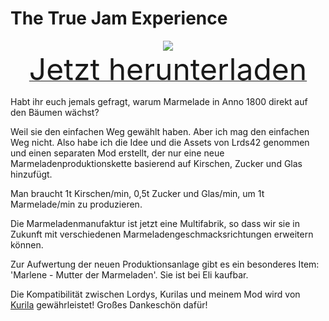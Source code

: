 # The True Jam Experience

<div align=center><img src="_media/Anno1800/mod_banners/jam/banner.png"/></div>

<div align=center><a href="https://github.com/Taludas/GameplayModsCollection/releases/latest/download/TheTrueJamExperience.zip"> <font size="40">Jetzt herunterladen</font></a></div>

Habt ihr euch jemals gefragt, warum Marmelade in Anno 1800 direkt auf den Bäumen wächst?

Weil sie den einfachen Weg gewählt haben. Aber ich mag den einfachen Weg nicht. Also habe ich die Idee und die Assets von Lrds42 genommen und einen separaten Mod erstellt, der nur eine neue Marmeladenproduktionskette basierend auf Kirschen, Zucker und Glas hinzufügt.

Man braucht 1t Kirschen/min, 0,5t Zucker und Glas/min, um 1t Marmelade/min zu produzieren.

Die Marmeladenmanufaktur ist jetzt eine Multifabrik, so dass wir sie in Zukunft mit verschiedenen Marmeladengeschmacksrichtungen erweitern können.

Zur Aufwertung der neuen Produktionsanlage gibt es ein besonderes Item: 'Marlene - Mutter der Marmeladen'. Sie ist bei Eli kaufbar.

Die Kompatibilität zwischen Lordys, Kurilas und meinem Mod wird von [Kurila](https://github.com/Qurila) gewährleistet! Großes Dankeschön dafür!